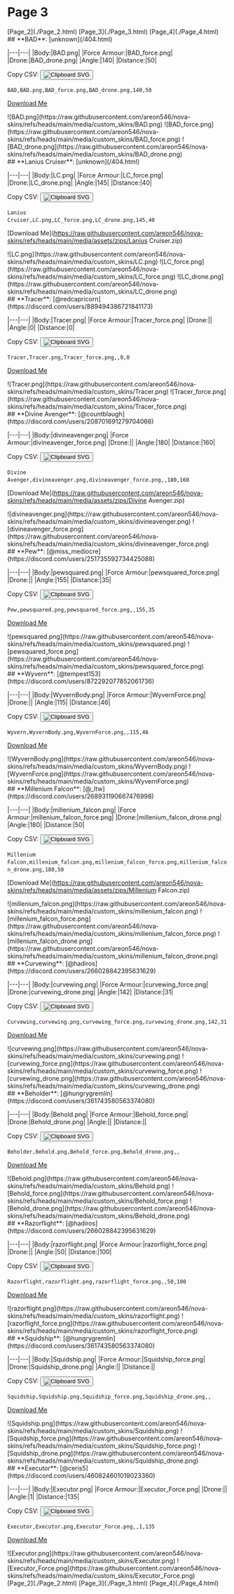 # Page 3

<section class="nav">
[Page_2](./Page_2.html)
[Page_3](./Page_3.html)
[Page_4](./Page_4.html)
</section>
<section class='skins'>
<section class='skin'>
## **BAD**:
[unknown](/404.html)


|---|---|
|Body:|BAD.png|
|Force Armour:|BAD_force.png|
|Drone:|BAD_drone.png|
|Angle:|140|
|Distance:|50|

Copy CSV: <button class='copier' csv='BAD,BAD.png,BAD_force.png,BAD_drone.png,140,50'><img src='/static/svg/copy.svg' alt='Clipboard SVG'></img></button>

<code class='csv'>BAD,BAD.png,BAD_force.png,BAD_drone.png,140,50</code>

[Download Me](https://raw.githubusercontent.com/areon546/nova-skins/refs/heads/main/media/assets/zips/BAD.zip)

<section class='media'>
![BAD.png](https://raw.githubusercontent.com/areon546/nova-skins/refs/heads/main/media/custom_skins/BAD.png)
![BAD_force.png](https://raw.githubusercontent.com/areon546/nova-skins/refs/heads/main/media/custom_skins/BAD_force.png)
![BAD_drone.png](https://raw.githubusercontent.com/areon546/nova-skins/refs/heads/main/media/custom_skins/BAD_drone.png)

</section>
</section>
<section class='skin'>
## **Lanius Cruiser**:
[unknown](/404.html)


|---|---|
|Body:|LC.png|
|Force Armour:|LC_force.png|
|Drone:|LC_drone.png|
|Angle:|145|
|Distance:|40|

Copy CSV: <button class='copier' csv='Lanius Cruiser,LC.png,LC_force.png,LC_drone.png,145,40'><img src='/static/svg/copy.svg' alt='Clipboard SVG'></img></button>

<code class='csv'>Lanius Cruiser,LC.png,LC_force.png,LC_drone.png,145,40</code>

[Download Me](https://raw.githubusercontent.com/areon546/nova-skins/refs/heads/main/media/assets/zips/Lanius Cruiser.zip)

<section class='media'>
![LC.png](https://raw.githubusercontent.com/areon546/nova-skins/refs/heads/main/media/custom_skins/LC.png)
![LC_force.png](https://raw.githubusercontent.com/areon546/nova-skins/refs/heads/main/media/custom_skins/LC_force.png)
![LC_drone.png](https://raw.githubusercontent.com/areon546/nova-skins/refs/heads/main/media/custom_skins/LC_drone.png)

</section>
</section>
<section class='skin'>
## **Tracer**:
[@redcapricorn](https://discord.com/users/889494386721841173)


|---|---|
|Body:|Tracer.png|
|Force Armour:|Tracer_force.png|
|Drone:||
|Angle:|0|
|Distance:|0|

Copy CSV: <button class='copier' csv='Tracer,Tracer.png,Tracer_force.png,,0,0'><img src='/static/svg/copy.svg' alt='Clipboard SVG'></img></button>

<code class='csv'>Tracer,Tracer.png,Tracer_force.png,,0,0</code>

[Download Me](https://raw.githubusercontent.com/areon546/nova-skins/refs/heads/main/media/assets/zips/Tracer.zip)

<section class='media'>
![Tracer.png](https://raw.githubusercontent.com/areon546/nova-skins/refs/heads/main/media/custom_skins/Tracer.png)
![Tracer_force.png](https://raw.githubusercontent.com/areon546/nova-skins/refs/heads/main/media/custom_skins/Tracer_force.png)

</section>
</section>
<section class='skin'>
## **Divine Avenger**:
[@countblaugh](https://discord.com/users/208701691279704066)


|---|---|
|Body:|divineavenger.png|
|Force Armour:|divineavenger_force.png|
|Drone:||
|Angle:|180|
|Distance:|160|

Copy CSV: <button class='copier' csv='Divine Avenger,divineavenger.png,divineavenger_force.png,,180,160'><img src='/static/svg/copy.svg' alt='Clipboard SVG'></img></button>

<code class='csv'>Divine Avenger,divineavenger.png,divineavenger_force.png,,180,160</code>

[Download Me](https://raw.githubusercontent.com/areon546/nova-skins/refs/heads/main/media/assets/zips/Divine Avenger.zip)

<section class='media'>
![divineavenger.png](https://raw.githubusercontent.com/areon546/nova-skins/refs/heads/main/media/custom_skins/divineavenger.png)
![divineavenger_force.png](https://raw.githubusercontent.com/areon546/nova-skins/refs/heads/main/media/custom_skins/divineavenger_force.png)

</section>
</section>
<section class='skin'>
## **Pew**:
[@miss_mediocre](https://discord.com/users/251735592734425088)


|---|---|
|Body:|pewsquared.png|
|Force Armour:|pewsquared_force.png|
|Drone:||
|Angle:|155|
|Distance:|35|

Copy CSV: <button class='copier' csv='Pew,pewsquared.png,pewsquared_force.png,,155,35'><img src='/static/svg/copy.svg' alt='Clipboard SVG'></img></button>

<code class='csv'>Pew,pewsquared.png,pewsquared_force.png,,155,35</code>

[Download Me](https://raw.githubusercontent.com/areon546/nova-skins/refs/heads/main/media/assets/zips/Pew.zip)

<section class='media'>
![pewsquared.png](https://raw.githubusercontent.com/areon546/nova-skins/refs/heads/main/media/custom_skins/pewsquared.png)
![pewsquared_force.png](https://raw.githubusercontent.com/areon546/nova-skins/refs/heads/main/media/custom_skins/pewsquared_force.png)

</section>
</section>
<section class='skin'>
## **Wyvern**:
[@tempest153](https://discord.com/users/872292077852061736)


|---|---|
|Body:|WyvernBody.png|
|Force Armour:|WyvernForce.png|
|Drone:||
|Angle:|115|
|Distance:|46|

Copy CSV: <button class='copier' csv='Wyvern,WyvernBody.png,WyvernForce.png,,115,46'><img src='/static/svg/copy.svg' alt='Clipboard SVG'></img></button>

<code class='csv'>Wyvern,WyvernBody.png,WyvernForce.png,,115,46</code>

[Download Me](https://raw.githubusercontent.com/areon546/nova-skins/refs/heads/main/media/assets/zips/Wyvern.zip)

<section class='media'>
![WyvernBody.png](https://raw.githubusercontent.com/areon546/nova-skins/refs/heads/main/media/custom_skins/WyvernBody.png)
![WyvernForce.png](https://raw.githubusercontent.com/areon546/nova-skins/refs/heads/main/media/custom_skins/WyvernForce.png)

</section>
</section>
<section class='skin'>
## **Millenium Falcon**:
[@_ltw](https://discord.com/users/268931190667476998)


|---|---|
|Body:|millenium_falcon.png|
|Force Armour:|millenium_falcon_force.png|
|Drone:|millenium_falcon_drone.png|
|Angle:|180|
|Distance:|50|

Copy CSV: <button class='copier' csv='Millenium Falcon,millenium_falcon.png,millenium_falcon_force.png,millenium_falcon_drone.png,180,50'><img src='/static/svg/copy.svg' alt='Clipboard SVG'></img></button>

<code class='csv'>Millenium Falcon,millenium_falcon.png,millenium_falcon_force.png,millenium_falcon_drone.png,180,50</code>

[Download Me](https://raw.githubusercontent.com/areon546/nova-skins/refs/heads/main/media/assets/zips/Millenium Falcon.zip)

<section class='media'>
![millenium_falcon.png](https://raw.githubusercontent.com/areon546/nova-skins/refs/heads/main/media/custom_skins/millenium_falcon.png)
![millenium_falcon_force.png](https://raw.githubusercontent.com/areon546/nova-skins/refs/heads/main/media/custom_skins/millenium_falcon_force.png)
![millenium_falcon_drone.png](https://raw.githubusercontent.com/areon546/nova-skins/refs/heads/main/media/custom_skins/millenium_falcon_drone.png)

</section>
</section>
<section class='skin'>
## **Curvewing**:
[@hadiros](https://discord.com/users/266028842395631629)


|---|---|
|Body:|curvewing.png|
|Force Armour:|curvewing_force.png|
|Drone:|curvewing_drone.png|
|Angle:|142|
|Distance:|31|

Copy CSV: <button class='copier' csv='Curvewing,curvewing.png,curvewing_force.png,curvewing_drone.png,142,31'><img src='/static/svg/copy.svg' alt='Clipboard SVG'></img></button>

<code class='csv'>Curvewing,curvewing.png,curvewing_force.png,curvewing_drone.png,142,31</code>

[Download Me](https://raw.githubusercontent.com/areon546/nova-skins/refs/heads/main/media/assets/zips/Curvewing.zip)

<section class='media'>
![curvewing.png](https://raw.githubusercontent.com/areon546/nova-skins/refs/heads/main/media/custom_skins/curvewing.png)
![curvewing_force.png](https://raw.githubusercontent.com/areon546/nova-skins/refs/heads/main/media/custom_skins/curvewing_force.png)
![curvewing_drone.png](https://raw.githubusercontent.com/areon546/nova-skins/refs/heads/main/media/custom_skins/curvewing_drone.png)

</section>
</section>
<section class='skin'>
## **Beholder**:
[@hungrygremlin](https://discord.com/users/361743580563374080)


|---|---|
|Body:|Behold.png|
|Force Armour:|Behold_force.png|
|Drone:|Behold_drone.png|
|Angle:||
|Distance:||

Copy CSV: <button class='copier' csv='Beholder,Behold.png,Behold_force.png,Behold_drone.png,,'><img src='/static/svg/copy.svg' alt='Clipboard SVG'></img></button>

<code class='csv'>Beholder,Behold.png,Behold_force.png,Behold_drone.png,,</code>

[Download Me](https://raw.githubusercontent.com/areon546/nova-skins/refs/heads/main/media/assets/zips/Beholder.zip)

<section class='media'>
![Behold.png](https://raw.githubusercontent.com/areon546/nova-skins/refs/heads/main/media/custom_skins/Behold.png)
![Behold_force.png](https://raw.githubusercontent.com/areon546/nova-skins/refs/heads/main/media/custom_skins/Behold_force.png)
![Behold_drone.png](https://raw.githubusercontent.com/areon546/nova-skins/refs/heads/main/media/custom_skins/Behold_drone.png)

</section>
</section>
<section class='skin'>
## **Razorflight**:
[@hadiros](https://discord.com/users/266028842395631629)


|---|---|
|Body:|razorflight.png|
|Force Armour:|razorflight_force.png|
|Drone:||
|Angle:|50|
|Distance:|100|

Copy CSV: <button class='copier' csv='Razorflight,razorflight.png,razorflight_force.png,,50,100'><img src='/static/svg/copy.svg' alt='Clipboard SVG'></img></button>

<code class='csv'>Razorflight,razorflight.png,razorflight_force.png,,50,100</code>

[Download Me](https://raw.githubusercontent.com/areon546/nova-skins/refs/heads/main/media/assets/zips/Razorflight.zip)

<section class='media'>
![razorflight.png](https://raw.githubusercontent.com/areon546/nova-skins/refs/heads/main/media/custom_skins/razorflight.png)
![razorflight_force.png](https://raw.githubusercontent.com/areon546/nova-skins/refs/heads/main/media/custom_skins/razorflight_force.png)

</section>
</section>
<section class='skin'>
## **Squidship**:
[@hungrygremlin](https://discord.com/users/361743580563374080)


|---|---|
|Body:|Squidship.png|
|Force Armour:|Squidship_force.png|
|Drone:|Squidship_drone.png|
|Angle:||
|Distance:||

Copy CSV: <button class='copier' csv='Squidship,Squidship.png,Squidship_force.png,Squidship_drone.png,,'><img src='/static/svg/copy.svg' alt='Clipboard SVG'></img></button>

<code class='csv'>Squidship,Squidship.png,Squidship_force.png,Squidship_drone.png,,</code>

[Download Me](https://raw.githubusercontent.com/areon546/nova-skins/refs/heads/main/media/assets/zips/Squidship.zip)

<section class='media'>
![Squidship.png](https://raw.githubusercontent.com/areon546/nova-skins/refs/heads/main/media/custom_skins/Squidship.png)
![Squidship_force.png](https://raw.githubusercontent.com/areon546/nova-skins/refs/heads/main/media/custom_skins/Squidship_force.png)
![Squidship_drone.png](https://raw.githubusercontent.com/areon546/nova-skins/refs/heads/main/media/custom_skins/Squidship_drone.png)

</section>
</section>
<section class='skin'>
## **Executor**:
[@ceris5](https://discord.com/users/460824601019023360)


|---|---|
|Body:|Executor.png|
|Force Armour:|Executor_Force.png|
|Drone:||
|Angle:|1|
|Distance:|135|

Copy CSV: <button class='copier' csv='Executor,Executor.png,Executor_Force.png,,1,135'><img src='/static/svg/copy.svg' alt='Clipboard SVG'></img></button>

<code class='csv'>Executor,Executor.png,Executor_Force.png,,1,135</code>

[Download Me](https://raw.githubusercontent.com/areon546/nova-skins/refs/heads/main/media/assets/zips/Executor.zip)

<section class='media'>
![Executor.png](https://raw.githubusercontent.com/areon546/nova-skins/refs/heads/main/media/custom_skins/Executor.png)
![Executor_Force.png](https://raw.githubusercontent.com/areon546/nova-skins/refs/heads/main/media/custom_skins/Executor_Force.png)

</section>
</section>
</section
<section class="nav">
[Page_2](./Page_2.html)
[Page_3](./Page_3.html)
[Page_4](./Page_4.html)
</section>